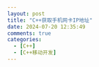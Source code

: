 ```yaml
---
layout: post
title: "C++获取手机网卡IP地址"
date: 2024-07-20 12:35:49
comments: true
categories: 
  - [C++] 
  - [C++移动开发]
---
```

